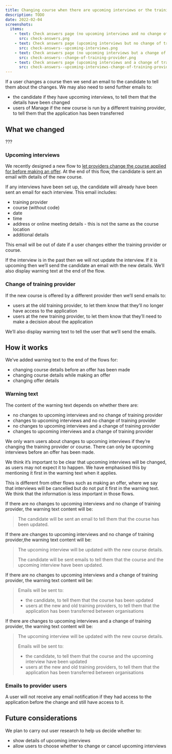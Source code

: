 ```yaml
---
title: Changing course when there are upcoming interviews or the training provider is changed
description: TODO
date: 2022-02-04
screenshots:
  items:
    - text: Check answers page (no upcoming interviews and no change of training provider)
      src: check-answers.png
    - text: Check answers page (upcoming interviews but no change of training provider)
      src: check-answers--upcoming-interviews.png
    - text: Check answers page (no upcoming interviews but a change of training provider)
      src: check-answers--change-of-training-provider.png
    - text: Check answers page (upcoming interviews and a change of training provider)
      src: check-answers--upcoming-interviews-change-of-training-provider.png
---
```


If a user changes a course then we send an email to the candidate to tell them about the changes. We may also need to send further emails to:

- the candidate if they have upcoming interviews, to tell them that the details have been changed
- users of Manage if the new course is run by a different training provider, to tell them that the application has been transferred

## What we changed

???

### Upcoming interviews

We recently designed a new flow to [let providers change the course applied for before making an offer](https://bat-design-history.netlify.app/manage-teacher-training-applications/letting-providers-change-course-before-making-an-offer/). At the end of this flow, the candidate is sent an email with details of the new course.

If any interviews have been set up, the candidate will already have been sent an email for each interview. This email includes:

- training provider
- course (without code)
- date
- time
- address or online meeting details - this is not the same as the course location
- additional details

This email will be out of date if a user changes either the training provider or course.

If the interview is in the past then we will not update the interview. If it is upcoming then we’ll send the candidate an email with the new details. We’ll also display warning text at the end of the flow.

### Change of training provider

If the new course is offered by a different provider then we’ll send emails to:

- users at the old training provider, to let them know that they’ll no longer have access to the application
- users at the new training provider, to let them know that they’ll need to make a decision about the application

We’ll also display warning text to tell the user that we’ll send the emails.

## How it works

We’ve added warning text to the end of the flows for:

- changing course details before an offer has been made
- changing course details while making an offer
- changing offer details

### Warning text

The content of the warning text depends on whether there are:

- no changes to upcoming interviews and no change of training provider
- changes to upcoming interviews and no change of training provider
- no changes to upcoming interviews and a change of training provider
- changes to upcoming interviews and a change of training provider

We only warn users about changes to upcoming interviews if they’re changing the training provider or course. There can only be upcoming interviews before an offer has been made.

We think it’s important to be clear that upcoming interviews will be changed, as users may not expect it to happen. We have emphasised this by mentioning it first in the warning text when it applies.

This is different from other flows such as making an offer, where we say that interviews will be cancelled but do not put it first in the warning text. We think that the information is less important in those flows.

If there are no changes to upcoming interviews and no change of training provider, the warning text content will be:

> The candidate will be sent an email to tell them that the course has been updated.

If there are changes to upcoming interviews and no change of training provider,the warning text content will be:

> The upcoming interview will be updated with the new course details.
>
> The candidate will be sent emails to tell them that the course and the upcoming interview have been updated.

If there are no changes to upcoming interviews and a change of training provider, the warning text content will be:

> Emails will be sent to:
> - the candidate, to tell them that the course has been updated
> - users at the new and old training providers, to tell them that the application has been transferred between organisations

If there are changes to upcoming interviews and a change of training provider, the warning text content will be:

> The upcoming interview will be updated with the new course details.
>
> Emails will be sent to:
> - the candidate, to tell them that the course and the upcoming interview have been updated
> - users at the new and old training providers, to tell them that the application has been transferred between organisations

### Emails to provider users

A user will not receive any email notification if they had access to the application before the change and still have access to it.

## Future considerations

We plan to carry out user research to help us decide whether to:

- show details of upcoming interviews
- allow users to choose whether to change or cancel upcoming interviews
